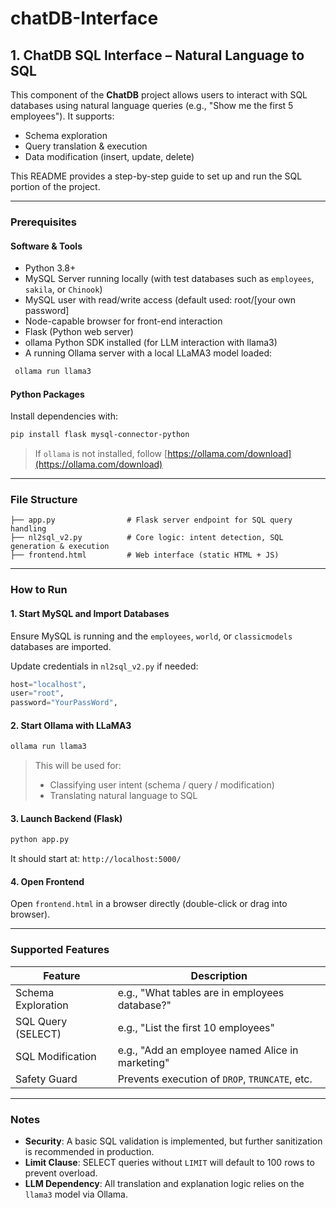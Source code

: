 # chatDB-Interface
## 1. ChatDB SQL Interface – Natural Language to SQL

This component of the **ChatDB** project allows users to interact with SQL databases using natural language queries (e.g., "Show me the first 5 employees"). It supports:

- Schema exploration
- Query translation & execution
- Data modification (insert, update, delete)

This README provides a step-by-step guide to set up and run the SQL portion of the project.

---

### Prerequisites

#### Software & Tools

- Python 3.8+
- MySQL Server running locally (with test databases such as `employees`, `sakila`, or `Chinook`)
- MySQL user with read/write access (default used: root/[your own password]
- Node-capable browser for front-end interaction
- Flask (Python web server)
- ollama Python SDK installed (for LLM interaction with llama3)
- A running Ollama server with a local LLaMA3 model loaded:
 ```bash
  ollama run llama3
  ```
#### Python Packages

Install dependencies with:

```bash
pip install flask mysql-connector-python
```
> If `ollama` is not installed, follow [https://ollama.com/download](https://ollama.com/download)

---
### File Structure

```
├── app.py                # Flask server endpoint for SQL query handling
├── nl2sql_v2.py          # Core logic: intent detection, SQL generation & execution
├── frontend.html         # Web interface (static HTML + JS)
```

---
### How to Run

#### 1. Start MySQL and Import Databases

Ensure MySQL is running and the `employees`, `world`, or `classicmodels` databases are imported.

Update credentials in `nl2sql_v2.py` if needed:

```python
host="localhost",
user="root",
password="YourPassWord",
```
#### 2. Start Ollama with LLaMA3

```bash
ollama run llama3
```

> This will be used for:
> - Classifying user intent (schema / query / modification)
> - Translating natural language to SQL

#### 3. Launch Backend (Flask)

```bash
python app.py
```

It should start at: `http://localhost:5000/`

#### 4. Open Frontend

Open `frontend.html` in a browser directly (double-click or drag into browser).

---
### Supported Features

| Feature            | Description                                               |
|--------------------|-----------------------------------------------------------|
| Schema Exploration | e.g., "What tables are in employees database?"            |
| SQL Query (SELECT) | e.g., "List the first 10 employees"                       |
| SQL Modification   | e.g., "Add an employee named Alice in marketing"          |
| Safety Guard       | Prevents execution of `DROP`, `TRUNCATE`, etc.            |

---
### Notes

- **Security**: A basic SQL validation is implemented, but further sanitization is recommended in production.
- **Limit Clause**: SELECT queries without `LIMIT` will default to 100 rows to prevent overload.
- **LLM Dependency**: All translation and explanation logic relies on the `llama3` model via Ollama.
